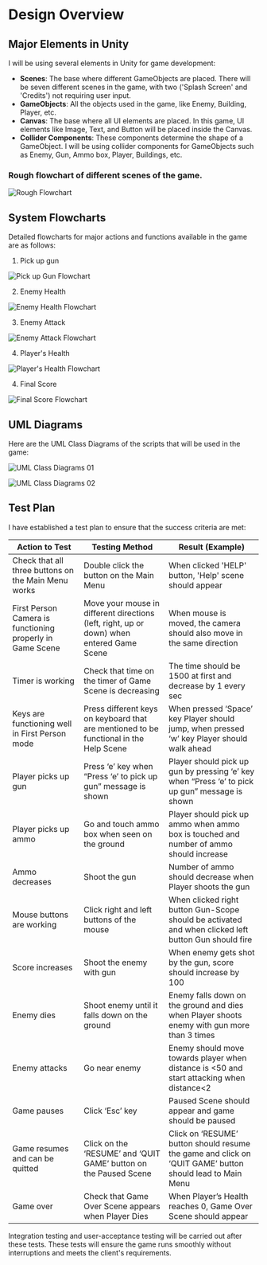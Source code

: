 # Design Overview

## Major Elements in Unity

I will be using several elements in Unity for game development:

- **Scenes**: The base where different GameObjects are placed. There will be seven different scenes in the game, with two ('Splash Screen' and 'Credits') not requiring user input.
- **GameObjects**: All the objects used in the game, like Enemy, Building, Player, etc.
- **Canvas**: The base where all UI elements are placed. In this game, UI elements like Image, Text, and Button will be placed inside the Canvas.
- **Collider Components**: These components determine the shape of a GameObject. I will be using collider components for GameObjects such as Enemy, Gun, Ammo box, Player, Buildings, etc.

### Rough flowchart of different scenes of the game.

![Rough Flowchart](../images/rough_flowchart.png)

## System Flowcharts

Detailed flowcharts for major actions and functions available in the game are as follows:

1. Pick up gun

![Pick up Gun Flowchart](../images/pickupgun_fc.png)

2. Enemy Health

![Enemy Health Flowchart](../images/enemyhealth_fc.png)

3. Enemy Attack

![Enemy Attack Flowchart](../images/enemyattack_fc.png)

4. Player's Health

![Player's Health Flowchart](../images/playerhealth_fc.png)

4. Final Score

![Final Score Flowchart](../images/finalscore_fc.png)

## UML Diagrams

Here are the UML Class Diagrams of the scripts that will be used in the game:

![UML Class Diagrams 01](../images/uml_diagram_01.png)

![UML Class Diagrams 02](../images/uml_diagram_02.png)


## Test Plan

I have established a test plan to ensure that the success criteria are met:

| Action to Test | Testing Method | Result (Example) |
| --- | --- | --- |
| Check that all three buttons on the Main Menu works | Double click the button on the Main Menu | When clicked 'HELP' button, 'Help' scene should appear |
| First Person Camera is functioning properly in Game Scene | Move your mouse in different directions (left, right, up or down) when entered Game Scene | When mouse is moved, the camera should also move in the same direction |
| Timer is working | Check that time on the timer of Game Scene is decreasing | The time should be 1500 at first and decrease by 1 every sec |
| Keys are functioning well in First Person mode | Press different keys on keyboard that are mentioned to be functional in the Help Scene | When pressed ‘Space’ key Player should jump, when pressed ‘w’ key Player should walk ahead |
| Player picks up gun | Press ‘e’ key when “Press ‘e’ to pick up gun” message is shown | Player should pick up gun by pressing ‘e’ key when “Press ‘e’ to pick up gun” message is shown |
| Player picks up ammo | Go and touch ammo box when seen on the ground | Player should pick up ammo when ammo box is touched and number of ammo should increase |
| Ammo decreases | Shoot the gun | Number of ammo should decrease when Player shoots the gun |
| Mouse buttons are working | Click right and left buttons of the mouse | When clicked right button Gun-Scope should be activated and when clicked left button Gun should fire |
| Score increases | Shoot the enemy with gun | When enemy gets shot by the gun, score should increase by 100 |
| Enemy dies | Shoot enemy until it falls down on the ground | Enemy falls down on the ground and dies when Player shoots enemy with gun more than 3 times |
| Enemy attacks | Go near enemy | Enemy should move towards player when distance is <50 and start attacking when distance<2 |
| Game pauses | Click ‘Esc’ key | Paused Scene should appear and game should be paused |
| Game resumes and can be quitted | Click on the ‘RESUME’ and ‘QUIT GAME’ button on the Paused Scene | Click on ‘RESUME’ button should resume the game and click on ‘QUIT GAME’ button should lead to Main Menu |
| Game over | Check that Game Over Scene appears when Player Dies | When Player’s Health reaches 0, Game Over Scene should appear |


Integration testing and user-acceptance testing will be carried out after these tests. These tests will ensure the game runs smoothly without interruptions and meets the client's requirements.



